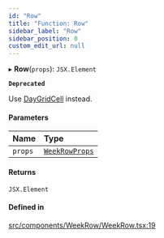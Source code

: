 ```yaml
---
id: "Row"
title: "Function: Row"
sidebar_label: "Row"
sidebar_position: 0
custom_edit_url: null
---
```


▸ **Row**(`props`): `JSX.Element`

**`Deprecated`**

Use [DayGridCell](/api/functions/DayGridCell.md) instead.

#### Parameters

| Name | Type |
| :------ | :------ |
| `props` | [`WeekRowProps`](/api/interfaces/WeekRowProps.md) |

#### Returns

`JSX.Element`

#### Defined in

[src/components/WeekRow/WeekRow.tsx:19](https://github.com/gpbl/react-day-picker/blob/cd80be68f/src/components/WeekRow/WeekRow.tsx#L19)
